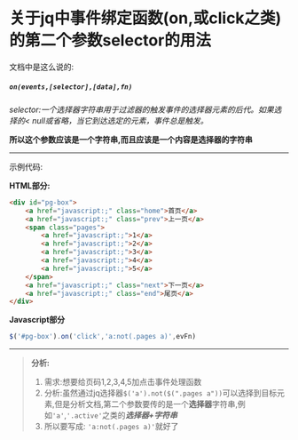 # 关于jq中事件绑定函数(on,或click之类)的第二个参数selector的用法

文档中是这么说的:  
##### `on(events,[selector],[data],fn)`

*selector:一个选择器字符串用于过滤器的触发事件的选择器元素的后代。如果选择的< null或省略，当它到达选定的元素，事件总是触发。*


**所以这个参数应该是一个字符串,而且应该是一个内容是选择器的字符串**

---
示例代码:  

**HTML部分:**

```html
<div id="pg-box">
	<a href="javascript:;" class="home">首页</a>
	<a href="javascript:;" class="prev">上一页</a>
	<span class="pages">
		<a href="javascript:;">1</a>
		<a href="javascript:;">2</a>
		<a href="javascript:;">3</a>
		<a href="javascript:;">4</a>
		<a href="javascript:;">5</a>
	</span>
	<a href="javascript:;" class="next">下一页</a>
	<a href="javascript:;" class="end">尾页</a>
</div>
```


**Javascript部分**

```javascript
$('#pg-box').on('click','a:not(.pages a)',evFn)
```

---
> **分析:**
> 
> 1. 需求:想要给页码1,2,3,4,5加点击事件处理函数 
> 2. 分析:虽然通过jq选择器`$('a').not($(".pages a"))`可以选择到目标元素,但是分析文档,第二个参数要传的是一个**选择器**字符串,例如`'a'`,`'.active'`之类的***选择器+字符串***
> 3. 所以要写成: `'a:not(.pages a)'`就好了
